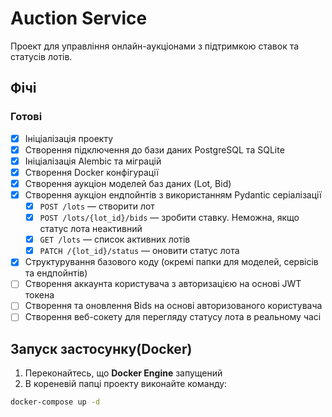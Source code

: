 # Auction Service

Проект для управління онлайн-аукціонами з підтримкою ставок та статусів лотів.

## Фічі

### Готові
- [x] Ініціалізація проекту
- [x] Створення підключення до бази даних PostgreSQL та SQLite
- [x] Ініціалізація Alembic та міграцій
- [x] Створення Docker конфігурації
- [x] Створення аукціон моделей баз даних (Lot, Bid)
- [x] Створення аукціон ендпойнтів з використанням Pydantic серіалізації
  - [x] `POST /lots` — створити лот
  - [x] `POST /lots/{lot_id}/bids` — зробити ставку. Неможна, якщо статус лота неактивний
  - [x] `GET /lots` — список активних лотів
  - [x] `PATCH /{lot_id}/status` — оновити статус лота
- [x] Структурування базового коду (окремі папки для моделей, сервісів та ендпойнтів)
- [ ] Створення аккаунта користувача з авторизацією на основі JWT токена
- [ ] Створення та оновлення Bids на основі авторизованого користувача
- [ ] Створення веб-сокету для перегляду статусу лота в реальному часі

## Запуск застосунку(Docker)

1. Переконайтесь, що **Docker Engine** запущений
2. В кореневій папці проекту виконайте команду:

```bash
docker-compose up -d
```